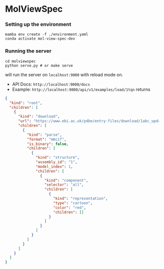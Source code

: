 MolViewSpec
=============

### Setting up the environment

```
mamba env create -f ./environment.yaml
conda activate mol-view-spec-dev
```

### Running the server

```
cd molviewspec
python serve.py # or make serve
```

will run the server on `localhost:9000` with reload mode on.

- API Docs: `http://localhost:9000/docs`
- Example: `http://localhost:9000/api/v1/examples/load/1tqn` returns 

```json
{
  "kind": "root",
  "children": [
    {
      "kind": "download",
      "url": "https://www.ebi.ac.uk/pdbe/entry-files/download/1abc_updated.cif",
      "children": [
        {
          "kind": "parse",
          "format": "mmcif",
          "is_binary": false,
          "children": [
            {
              "kind": "structure",
              "assembly_id": "1",
              "model_index": 1,
              "children": [
                {
                  "kind": "component",
                  "selector": "all",
                  "children": [
                    {
                      "kind": "representation",
                      "type": "cartoon",
                      "color": "red",
                      "children": []
                    }
                  ]
                }
              ]
            }
          ]
        }
      ]
    }
  ]
}
```